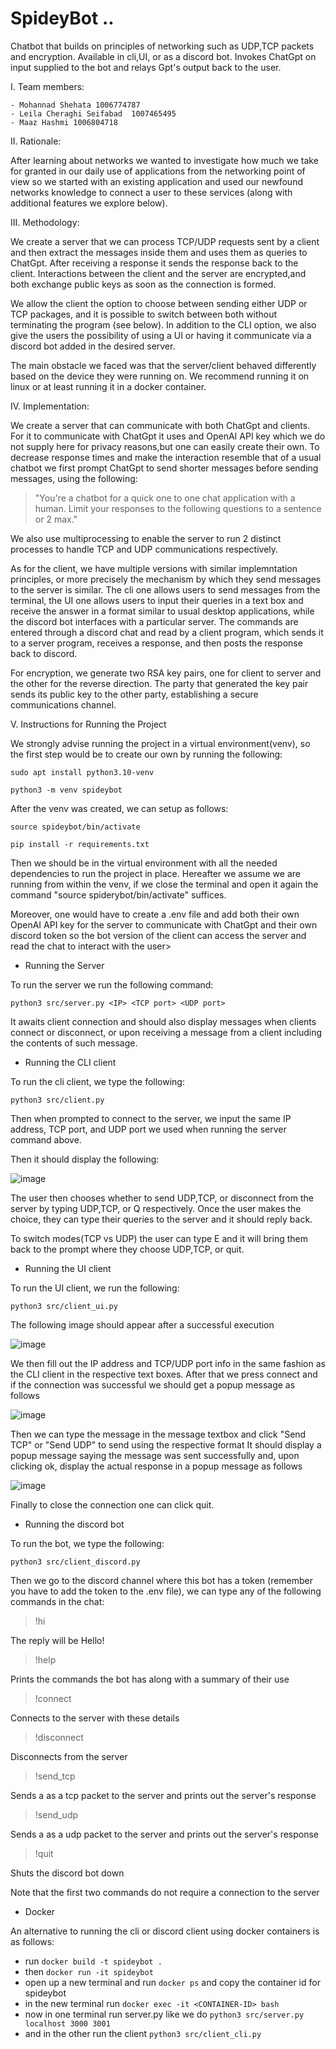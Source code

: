 # SpideyBot ..
Chatbot that builds on principles of networking such as UDP,TCP packets and encryption. Available in cli,UI, or as a discord bot.
Invokes ChatGpt on input supplied to the bot and relays Gpt's output back to the user.

I. Team members:

	- Mohannad Shehata 1006774787
	- Leila Cheraghi Seifabad  1007465495
 	- Maaz Hashmi 1006804718

II. Rationale:

After learning about networks we wanted to investigate how much we take for granted in our daily use of applications 
from the networking point of view so we started with an existing application and used our newfound networks 
knowledge to connect a user to these services (along with additional features we explore below).

III. Methodology:

We create a server that we can process TCP/UDP requests sent by a client and then extract the messages inside them
and uses them as queries to ChatGpt. After receiving a response it sends the response back to the client. Interactions
between the client and the server are encrypted,and both exchange public keys as soon as the connection is formed.

We allow the client the option to choose between sending either UDP or TCP packages, and it is possible to switch between
both without terminating the program (see below). In addition to the CLI option, we also give the users the possibility of 
using a UI or having it communicate via a discord bot added in the desired server.

The main obstacle we faced was that the server/client behaved differently based on the device they were running on. 
We recommend running it on linux or at least running it in a docker container.

IV. Implementation:

We create a server that can communicate with both ChatGpt and clients. For it to communicate with ChatGpt it uses 
and OpenAI API key which we do not supply here for privacy reasons,but one can easily create their own. To decrease response times 
and make the interaction resemble that of a usual chatbot we first prompt ChatGpt to send shorter messages before sending messages, using
the following:

> "You're a chatbot for a quick one to one chat application with a human. Limit your responses to the following questions to a sentence or 2 max."

We also use multiprocessing to enable the server to run 2 distinct processes to handle TCP and UDP communications respectively.

As for the client, we have multiple versions with similar implemntation principles, or more precisely the mechanism by which they send messages
to the server is similar. The cli one allows users to send messages from the terminal, the UI one allows users to input their queries in a text box
and receive the answer in a format similar to usual desktop applications, while the discord bot interfaces with a particular server. The commands
are entered through a discord chat and read by a client program, which sends it to a server program, receives a response, and then posts the response
back to discord.

For encryption, we generate two RSA key pairs, one for client to server and the other for the reverse direction. The 
party that generated the key pair sends its public key to the other party, establishing a secure communications channel.

V. Instructions for Running the Project 

We strongly advise running the project in a virtual environment(venv), so the first step would be to create our own by running the following:

`sudo apt install python3.10-venv`

`python3 -m venv spideybot`

After the venv was created, we can setup as follows:

`source spideybot/bin/activate`

`pip install -r requirements.txt`

Then we should be in the virtual environment with all the needed dependencies to run the project in place. Hereafter we assume
we are running from within the venv, if we close the terminal and open it again the command "source spiderybot/bin/activate" suffices.

Moreover, one would have to create a .env file and add both their own OpenAI API key for the server to communicate with ChatGpt
and their own discord token so the bot version of the client can access the server and read the chat to interact with the user>

- Running the Server

To run the server we run the following command:

`python3 src/server.py <IP> <TCP port> <UDP port>`

It awaits client connection and should also display messages when clients connect or disconnect, or upon receiving a message
from a client including the contents of such message.

- Running the CLI client

To run the cli client, we type the following:

`python3 src/client.py`

Then when prompted to connect to the server, we input the same IP address, TCP port, and UDP port we used when running the server command above.

Then it should display the following:

![image](https://github.com/LeilaChr/SpideyBot/assets/88001942/0d980be3-127b-4f83-9ed9-fcdea4f84d06)

The user then chooses whether to send UDP,TCP, or disconnect from the server by typing UDP,TCP, or Q respectively. Once the user makes the choice,
they can type their queries to the server and it should reply back.

To switch modes(TCP vs UDP) the user can type E and it will bring them back to the prompt where they choose UDP,TCP, or quit.

- Running the UI client 

To run the UI client, we run the following:

`python3 src/client_ui.py`

The following image should appear after a successful execution

![image](https://github.com/LeilaChr/SpideyBot/assets/88001942/d3f9292d-692c-4146-9b88-df2de5fb2c61)

We then fill out the IP address and TCP/UDP port info in the same fashion as the CLI client in the respective text boxes.
After that we press connect and if the connection was successful we should get a popup message as follows

![image](https://github.com/LeilaChr/SpideyBot/assets/88001942/f0af2743-7346-4f0b-87c2-654704a237f0)

Then we can type the message in the message textbox and click "Send TCP" or "Send UDP" to send using the respective format
It should display a popup message saying the message was sent successfully and, upon clicking ok, display the actual
response in a popup message as follows

![image](https://github.com/LeilaChr/SpideyBot/assets/88001942/4253a026-ac95-492a-a085-715c8af4bc85)

Finally to close the connection one can click quit.

- Running the discord bot

To run the bot, we type the following:

`python3 src/client_discord.py`
  
Then we go to the discord channel where this bot has a token (remember you have to add the token to the .env file), we can type any of the following commands in the chat:

> !hi

The reply will be Hello!

> !help

Prints the commands the bot has along with a summary of their use

> !connect <IP> <TCP port> <UDP port>

Connects to the server with these details

> !disconnect

Disconnects from the server

> !send_tcp <message>

Sends a <message> as a tcp packet to the server and prints out the server's response

> !send_udp <message>

Sends a <message> as a udp packet to the server and prints out the server's response

> !quit

Shuts the discord bot down

Note that the first two commands do not require a connection to the server

- Docker 

An alternative to running the cli or discord client using docker containers is as follows:
- run `docker build -t spideybot .`
- then `docker run -it spideybot`
- open up a new terminal and run `docker ps` and copy the container id for spideybot
- in the new terminal run `docker exec -it <CONTAINER-ID> bash`
- now in one terminal run server.py like we do `python3 src/server.py localhost 3000 3001`
- and in the other run the client `python3 src/client_cli.py`

